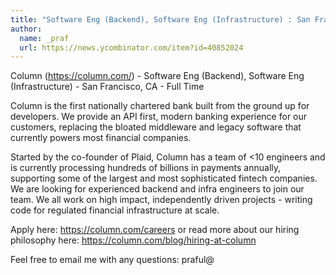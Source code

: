```yaml
---
title: "Software Eng (Backend), Software Eng (Infrastructure) : San Francisco, CA"
author:
  name: _praf
  url: https://news.ycombinator.com/item?id=40852024
---
```

Column (<a href="https:&#x2F;&#x2F;column.com&#x2F;" rel="nofollow">https:&#x2F;&#x2F;column.com&#x2F;</a>) - Software Eng (Backend), Software Eng (Infrastructure) - San Francisco, CA - Full Time

Column is the first nationally chartered bank built from the ground up for developers. We provide an API first, modern banking experience for our customers, replacing the bloated middleware and legacy software that currently powers most financial companies.

Started by the co-founder of Plaid, Column has a team of &lt;10 engineers and is currently processing hundreds of billions in payments annually, supporting some of the largest and most sophisticated fintech companies. We are looking for experienced backend and infra engineers to join our team. We all work on high impact, independently driven projects - writing code for regulated financial infrastructure at scale.

Apply here: <a href="https:&#x2F;&#x2F;column.com&#x2F;careers" rel="nofollow">https:&#x2F;&#x2F;column.com&#x2F;careers</a> or read more about our hiring philosophy here: <a href="https:&#x2F;&#x2F;column.com&#x2F;blog&#x2F;hiring-at-column" rel="nofollow">https:&#x2F;&#x2F;column.com&#x2F;blog&#x2F;hiring-at-column</a>

Feel free to email me with any questions: praful@
